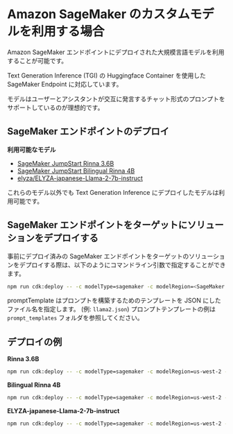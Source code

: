 # Amazon SageMaker のカスタムモデルを利用する場合

Amazon SageMaker エンドポイントにデプロイされた大規模言語モデルを利用することが可能です。

Text Generation Inference (TGI) の Huggingface Container を使用した SageMaker Endpoint に対応しています。

モデルはユーザーとアシスタントが交互に発言するチャット形式のプロンプトをサポートしているのが理想的です。

## SageMaker エンドポイントのデプロイ

**利用可能なモデル**

- [SageMaker JumpStart Rinna 3.6B](https://aws.amazon.com/jp/blogs/news/generative-ai-rinna-japanese-llm-on-amazon-sagemaker-jumpstart/)
- [SageMaker JumpStart Bilingual Rinna 4B](https://aws.amazon.com/jp/blogs/news/generative-ai-rinna-japanese-llm-on-amazon-sagemaker-jumpstart/)
- [elyza/ELYZA-japanese-Llama-2-7b-instruct](https://github.com/aws-samples/aws-ml-jp/blob/f57da0343d696d740bb980dc16ebf28b1221f90e/tasks/generative-ai/text-to-text/fine-tuning/instruction-tuning/Transformers/Elyza_Inference_TGI_ja.ipynb)

これらのモデル以外でも Text Generation Inference にデプロイしたモデルは利用可能です。

## SageMaker エンドポイントをターゲットにソリューションをデプロイする

事前にデプロイ済みの SageMaker エンドポイントをターゲットのソリューションをデプロイする際は、以下のようにコマンドライン引数で指定することができます。

```bash
npm run cdk:deploy -- -c modelType=sagemaker -c modelRegion=<SageMaker Endpoint Region> -c modelName=<SageMaker Endpoint Name> -c promptTemplate=<Prompt Template File>
```

promptTemplate はプロンプトを構築するためのテンプレートを JSON にしたファイル名を指定します。 (例: `llama2.json`)
プロンプトテンプレートの例は `prompt_templates` フォルダを参照してください。

## デプロイの例

**Rinna 3.6B**

```bash
npm run cdk:deploy -- -c modelType=sagemaker -c modelRegion=us-west-2 -c modelName=jumpstart-dft-hf-llm-rinna-3-6b-instruction-ppo-bf16 -c promptTemplate=rinna.json
```

**Bilingual Rinna 4B**

```bash
npm run cdk:deploy -- -c modelType=sagemaker -c modelRegion=us-west-2 -c modelName=jumpstart-dft-bilingual-rinna-4b-instruction-ppo-bf16 -c promptTemplate=bilingualRinna.json
```

**ELYZA-japanese-Llama-2-7b-instruct**

```bash
npm run cdk:deploy -- -c modelType=sagemaker -c modelRegion=us-west-2 -c modelName=elyza-7b-inference -c promptTemplate=llama2.json
```
